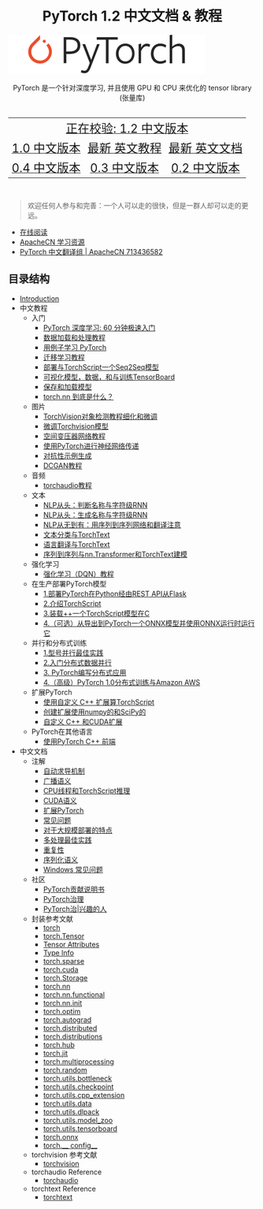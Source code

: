 # <center>PyTorch 1.2 中文文档 & 教程</center>

![](../../docs/img/logo.svg)

<center>PyTorch 是一个针对深度学习, 并且使用 GPU 和 CPU 来优化的 tensor library (张量库)</center>
<br/>
<table>
  <tr align="center">
    <td colspan="3"><a title="Pytorch 1.2 中文版本" href="https://pytorch.apachecn.org/docs/1.2/" target="_blank"><font size="5">正在校验: 1.2 中文版本</font></a></td>
  </tr>
  <tr align="center">
    <td><a title="Pytorch 1.0 中文版本" href="https://pytorch.apachecn.org/docs/1.0/" target="_blank"><font size="5">1.0 中文版本</font></a></td>
    <td><a title="Pytorch 最新 英文教程" href="https://pytorch.org/tutorials/" target="_blank"><font size="5">最新 英文教程</font></a></td>
    <td><a title="Pytorch 最新 英文文档" href="https://pytorch.org/docs/master/" target="_blank"><font size="5">最新 英文文档</font></a></td>
  </tr>
  <tr align="center">
    <td><a title="Pytorch 0.4 中文版本" href="https://pytorch.apachecn.org/docs/0.4/" target="_blank"><font size="5">0.4 中文版本</font></a></td>
    <td><a title="Pytorch 0.3 中文版本" href="https://pytorch.apachecn.org/docs/0.3/" target="_blank"><font size="5">0.3 中文版本</font></a></td>
    <td><a title="Pytorch 0.2 中文版本" href="https://pytorch.apachecn.org/docs/0.2/" target="_blank"><font size="5">0.2 中文版本</font></a></td>
  </tr>
</table>
<br/>

> 欢迎任何人参与和完善：一个人可以走的很快，但是一群人却可以走的更远。

+ [在线阅读](http://pytorch.apachecn.org)
+ [ApacheCN 学习资源](http://www.apachecn.org/)
+ [PyTorch 中文翻译组 | ApacheCN 713436582](http://shang.qq.com/wpa/qunwpa?idkey=349eb1bbaeeff1cf20408899cbe75669132ef145ff5ee6599f78a77dd144c367)

## 目录结构

* [Introduction](README.md)
* 中文教程
    * 入门
        * [PyTorch 深度学习: 60 分钟极速入门](beginner/deep_learning_60min_blitz.html)
        * [数据加载和处理教程](beginner/data_loading_tutorial.html)
        * [用例子学习 PyTorch](beginner/pytorch_with_examples.html)
        * [迁移学习教程](beginner/transfer_learning_tutorial.html)
        * [部署与TorchScript一个Seq2Seq模型](beginner/deploy_seq2seq_hybrid_frontend_tutorial.html)
        * [可视化模型，数据，和与训练TensorBoard](intermediate/tensorboard_tutorial.html)
        * [保存和加载模型](beginner/saving_loading_models.html)
        * [torch.nn 到底是什么？](beginner/nn_tutorial.html)
    * 图片
        * [TorchVision对象检测教程细化和微调](intermediate/torchvision_tutorial.html)
        * [微调Torchvision模型](beginner/finetuning_torchvision_models_tutorial.html)
        * [空间变压器网络教程](intermediate/spatial_transformer_tutorial.html)
        * [使用PyTorch进行神经网络传递](advanced/neural_style_tutorial.html)
        * [对抗性示例生成](beginner/fgsm_tutorial.html)
        * [DCGAN教程](beginner/dcgan_faces_tutorial.html)
    * 音频
        * [torchaudio教程](beginner/audio_preprocessing_tutorial.html)
    * 文本
        * [NLP从头：判断名称与字符级RNN](intermediate/char_rnn_classification_tutorial.html)
        * [NLP从头：生成名称与字符级RNN](intermediate/char_rnn_generation_tutorial.html)
        * [NLP从无到有：用序列到序列网络和翻译注意](intermediate/seq2seq_translation_tutorial.html)
        * [文本分类与TorchText ](beginner/text_sentiment_ngrams_tutorial.html)
        * [语言翻译与TorchText ](beginner/torchtext_translation_tutorial.html)
        * [序列到序列与nn.Transformer和TorchText建模](beginner/transformer_tutorial.html)
    * 强化学习
        * [强化学习（DQN）教程](intermediate/reinforcement_q_learning.html)
    * 在生产部署PyTorch模型
        * [1.部署PyTorch在Python经由REST API从Flask](intermediate/flask_rest_api_tutorial.html)
        * [2.介绍TorchScript](beginner/Intro_to_TorchScript_tutorial.html)
        * [3.装载++一个TorchScript模型在C ](advanced/cpp_export.html)
        * [4.（可选）从导出到PyTorch一个ONNX模型并使用ONNX运行时运行它](advanced/super_resolution_with_onnxruntime.html)
    * 并行和分布式训练
        * [1.型号并行最佳实践](intermediate/model_parallel_tutorial.html)
        * [2.入门分布式数据并行](intermediate/ddp_tutorial.html)
        * [3. PyTorch编写分布式应用](intermediate/dist_tuto.html)
        * [4.（高级）PyTorch 1.0分布式训练与Amazon AWS](beginner/aws_distributed_training_tutorial.html) 
    * 扩展PyTorch
        * [使用自定义 C++ 扩展算TorchScript ](advanced/torch_script_custom_ops.html)
        * [创建扩展使用numpy的和SciPy的](advanced/numpy_extensions_tutorial.html)
        * [自定义 C++ 和CUDA扩展](advanced/cpp_extension.html)
    * PyTorch在其他语言
        * [使用PyTorch C++ 前端](advanced/cpp_frontend.html)
* 中文文档
    * 注解
        * [自动求导机制](notes/autograd.html)
        * [广播语义](notes/broadcasting.html)
        * [CPU线程和TorchScript推理](notes/cpu_threading_torchscript_inference.html)
        * [CUDA语义](notes/cuda.html)
        * [扩展PyTorch](notes/extending.html)
        * [常见问题](notes/faq.html)
        * [对于大规模部署的特点](notes/large_scale_deployments.html)
        * [多处理最佳实践](notes/multiprocessing.html)
        * [重复性](notes/randomness.html)
        * [序列化语义](notes/serialization.html)
        * [Windows 常见问题](notes/windows.html)
    * 社区
        * [PyTorch贡献说明书](community/contribution_guide.html)
        * [PyTorch治理](community/governance.html)
        * [PyTorch治|兴趣的人](community/persons_of_interest.html)
    * 封装参考文献
        * [torch](torch.html)
        * [torch.Tensor](tensors.html)
        * [Tensor Attributes](tensor_attributes.html)
        * [Type Info](type_info.html)
        * [torch.sparse](sparse.html)
        * [torch.cuda](cuda.html)
        * [torch.Storage](storage.html)
        * [torch.nn](nn.html)
        * [torch.nn.functional](nn.functional.html)
        * [torch.nn.init](nn.init.html)
        * [torch.optim](optim.html)
        * [torch.autograd](autograd.html)
        * [torch.distributed](distributed.html)
        * [torch.distributions](distributions.html)
        * [torch.hub](hub.html)
        * [torch.jit](jit.html)
        * [torch.multiprocessing](multiprocessing.html)
        * [torch.random](random.html)
        * [torch.utils.bottleneck](bottleneck.html)
        * [torch.utils.checkpoint](checkpoint.html)
        * [torch.utils.cpp_extension](cpp_extension.html)
        * [torch.utils.data](data.html)
        * [torch.utils.dlpack](dlpack.html)
        * [torch.utils.model_zoo](model_zoo.html)
        * [torch.utils.tensorboard](tensorboard.html)
        * [torch.onnx](onnx.html)
        * [torch.__ config__](__config__.html)
    * torchvision 参考文献
        * [torchvision](torchvision/index.html)
    * torchaudio Reference
        * [torchaudio](https://pytorch.org/audio)
    * torchtext Reference
        * [torchtext](https://pytorch.org/text)
